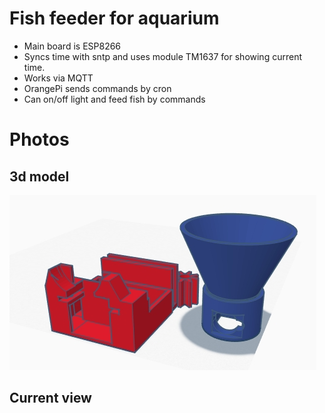 # Fish feeder for aquarium

- Main board is ESP8266
- Syncs time with sntp and uses module TM1637 for showing current time.
- Works via MQTT
- OrangePi sends commands by cron
- Can on/off light and feed fish by commands

# Photos

## 3d model
![Anschluss](/1580250836407.jpg?raw=true)

## Current view
